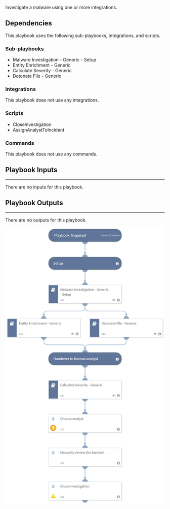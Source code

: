 Investigate a malware using one or more integrations.

## Dependencies
This playbook uses the following sub-playbooks, integrations, and scripts.

### Sub-playbooks
* Malware Investigation - Generic - Setup
* Entity Enrichment - Generic
* Calculate Severity - Generic
* Detonate File - Generic

### Integrations
This playbook does not use any integrations.

### Scripts
* CloseInvestigation
* AssignAnalystToIncident

### Commands
This playbook does not use any commands.

## Playbook Inputs
---
There are no inputs for this playbook.

## Playbook Outputs
---
There are no outputs for this playbook.

![Malware_Investigation_Generic](https://github.com/ElazarK/content-docs/blob/master/images/playbooks/Malware_Investigation_Generic.png)
